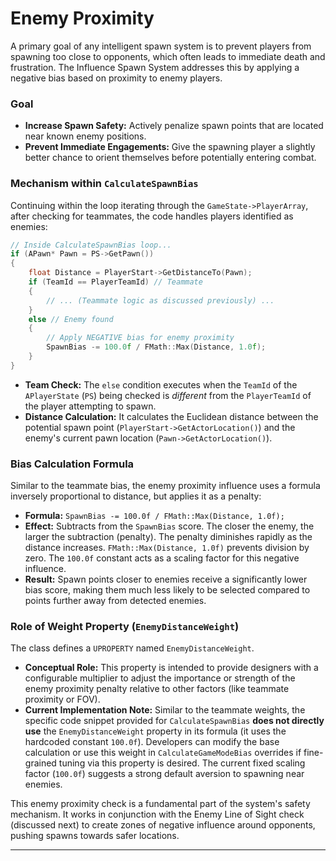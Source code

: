 # Enemy Proximity

A primary goal of any intelligent spawn system is to prevent players from spawning too close to opponents, which often leads to immediate death and frustration. The Influence Spawn System addresses this by applying a negative bias based on proximity to enemy players.

### Goal

* **Increase Spawn Safety:** Actively penalize spawn points that are located near known enemy positions.
* **Prevent Immediate Engagements:** Give the spawning player a slightly better chance to orient themselves before potentially entering combat.

### Mechanism within `CalculateSpawnBias`

Continuing within the loop iterating through the `GameState->PlayerArray`, after checking for teammates, the code handles players identified as enemies:

```cpp
// Inside CalculateSpawnBias loop...
if (APawn* Pawn = PS->GetPawn())
{
    float Distance = PlayerStart->GetDistanceTo(Pawn);
    if (TeamId == PlayerTeamId) // Teammate
    {
        // ... (Teammate logic as discussed previously) ...
    }
    else // Enemy found
    {
        // Apply NEGATIVE bias for enemy proximity
        SpawnBias -= 100.0f / FMath::Max(Distance, 1.0f);
    }
}
```

* **Team Check:** The `else` condition executes when the `TeamId` of the `APlayerState` (`PS`) being checked is _different_ from the `PlayerTeamId` of the player attempting to spawn.
* **Distance Calculation:** It calculates the Euclidean distance between the potential spawn point (`PlayerStart->GetActorLocation()`) and the enemy's current pawn location (`Pawn->GetActorLocation()`).

### Bias Calculation Formula

Similar to the teammate bias, the enemy proximity influence uses a formula inversely proportional to distance, but applies it as a penalty:

* **Formula:** `SpawnBias -= 100.0f / FMath::Max(Distance, 1.0f);`
* **Effect:** Subtracts from the `SpawnBias` score. The closer the enemy, the larger the subtraction (penalty). The penalty diminishes rapidly as the distance increases. `FMath::Max(Distance, 1.0f)` prevents division by zero. The `100.0f` constant acts as a scaling factor for this negative influence.
* **Result:** Spawn points closer to enemies receive a significantly lower bias score, making them much less likely to be selected compared to points further away from detected enemies.

### Role of Weight Property (`EnemyDistanceWeight`)

The class defines a `UPROPERTY` named `EnemyDistanceWeight`.

* **Conceptual Role:** This property is intended to provide designers with a configurable multiplier to adjust the importance or strength of the enemy proximity penalty relative to other factors (like teammate proximity or FOV).
* **Current Implementation Note:** Similar to the teammate weights, the specific code snippet provided for `CalculateSpawnBias` **does not directly use** the `EnemyDistanceWeight` property in its formula (it uses the hardcoded constant `100.0f`). Developers can modify the base calculation or use this weight in `CalculateGameModeBias` overrides if fine-grained tuning via this property is desired. The current fixed scaling factor (`100.0f`) suggests a strong default aversion to spawning near enemies.

This enemy proximity check is a fundamental part of the system's safety mechanism. It works in conjunction with the Enemy Line of Sight check (discussed next) to create zones of negative influence around opponents, pushing spawns towards safer locations.

***
